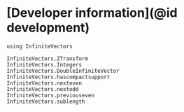 # [Developer information](@id development)
```@setup dev
using InfiniteVectors
```

```@docs
InfiniteVectors.ZTransform
InfiniteVectors.Integers
InfiniteVectors.DoubleInfiniteVector
InfiniteVectors.hascompactsupport
InfiniteVectors.nexteven
InfiniteVectors.nextodd
InfiniteVectors.previouseven
InfiniteVectors.sublength
```
